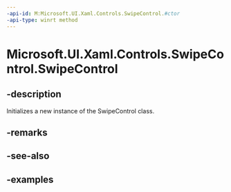 ```yaml
---
-api-id: M:Microsoft.UI.Xaml.Controls.SwipeControl.#ctor
-api-type: winrt method
---
```


<!-- Method syntax.
public SwipeControl.SwipeControl()
-->

# Microsoft.UI.Xaml.Controls.SwipeControl.SwipeControl

## -description

Initializes a new instance of the SwipeControl class.

## -remarks

## -see-also

## -examples

